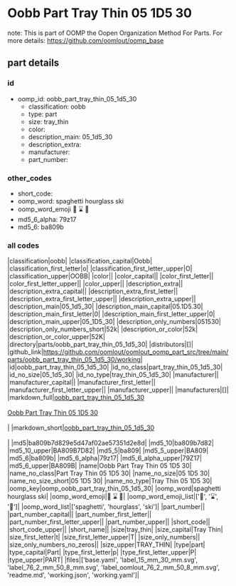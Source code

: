 # Oobb Part Tray Thin 05 1D5 30  

note: This is part of OOMP the Oopen Organization Method For Parts. For more details: https://github.com/oomlout/oomp_base

##  part details





### id
* oomp_id: oobb_part_tray_thin_05_1d5_30
  * classification: oobb
  * type: part
  * size: tray_thin
  * color: 
  * description_main: 05_1d5_30
  * description_extra: 
  * manufacturer: 
  * part_number: 

### other_codes
* short_code: 
* oomp_word: spaghetti hourglass ski
* oomp_word_emoji :spaghetti: :hourglass: :ski:
* md5_6_alpha: 79z17
* md5_6: ba809b

### all codes 
|classification|oobb|
|classification_capital|Oobb|
|classification_first_letter|o|
|classification_first_letter_upper|O|
|classification_upper|OOBB|
|color||
|color_capital||
|color_first_letter||
|color_first_letter_upper||
|color_upper||
|description_extra||
|description_extra_capital||
|description_extra_first_letter||
|description_extra_first_letter_upper||
|description_extra_upper||
|description_main|05_1d5_30|
|description_main_capital|05.1D5.30|
|description_main_first_letter|0|
|description_main_first_letter_upper|0|
|description_main_upper|05_1D5_30|
|description_only_numbers|051530|
|description_only_numbers_short|52k|
|description_or_color|52k|
|description_or_color_upper|52K|
|directory|parts/oobb_part_tray_thin_05_1d5_30|
|distributors|[]|
|github_link|https://github.com/oomlout/oomlout_oomp_part_src/tree/main/parts/oobb_part_tray_thin_05_1d5_30/working|
|id|oobb_part_tray_thin_05_1d5_30|
|id_no_class|part_tray_thin_05_1d5_30|
|id_no_size|05_1d5_30|
|id_no_type|tray_thin_05_1d5_30|
|manufacturer||
|manufacturer_capital||
|manufacturer_first_letter||
|manufacturer_first_letter_upper||
|manufacturer_upper||
|manufacturers|[]|
|markdown_full|[oobb_part_tray_thin_05_1d5_30](https://github.com/oomlout/oomlout_oomp_part_src/tree/main/parts/oobb_part_tray_thin_05_1d5_30/working)<br>[](https://github.com/oomlout/oomlout_oomp_part_src/tree/main/parts/oobb_part_tray_thin_05_1d5_30/working)<br>[Oobb Part Tray Thin 05 1D5 30](https://github.com/oomlout/oomlout_oomp_part_src/tree/main/parts/oobb_part_tray_thin_05_1d5_30/working)<br><br>|
|markdown_short|[oobb_part_tray_thin_05_1d5_30](https://github.com/oomlout/oomlout_oomp_part_src/tree/main/parts/oobb_part_tray_thin_05_1d5_30/working)<br><br>|
|md5|ba809b7d829e5d47af02ae57351d2e8d|
|md5_10|ba809b7d82|
|md5_10_upper|BA809B7D82|
|md5_5|ba809|
|md5_5_upper|BA809|
|md5_6|ba809b|
|md5_6_alpha|79z17|
|md5_6_alpha_upper|79Z17|
|md5_6_upper|BA809B|
|name|Oobb Part Tray Thin 05 1D5 30|
|name_no_class|Part Tray Thin 05 1D5 30|
|name_no_size|05 1D5 30|
|name_no_size_short|05 1D5 30|
|name_no_type|Tray Thin 05 1D5 30|
|oomp_key|oomp_oobb_part_tray_thin_05_1d5_30|
|oomp_word|spaghetti hourglass ski|
|oomp_word_emoji|:spaghetti: :hourglass: :ski:|
|oomp_word_emoji_list|[':spaghetti:', ':hourglass:', ':ski:']|
|oomp_word_list|['spaghetti', 'hourglass', 'ski']|
|part_number||
|part_number_capital||
|part_number_first_letter||
|part_number_first_letter_upper||
|part_number_upper||
|short_code||
|short_code_upper||
|short_name||
|size|tray_thin|
|size_capital|Tray Thin|
|size_first_letter|t|
|size_first_letter_upper|T|
|size_only_numbers||
|size_only_numbers_no_zeros||
|size_upper|TRAY_THIN|
|type|part|
|type_capital|Part|
|type_first_letter|p|
|type_first_letter_upper|P|
|type_upper|PART|
|files|['base.yaml', 'label_15_mm_30_mm.svg', 'label_76_2_mm_50_8_mm.svg', 'label_oomlout_76_2_mm_50_8_mm.svg', 'readme.md', 'working.json', 'working.yaml']|
